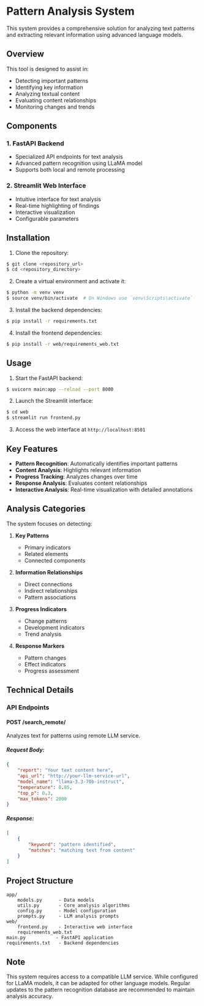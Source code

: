 # Pattern Analysis System

This system provides a comprehensive solution for analyzing text patterns and extracting relevant information using advanced language models.

## Overview

This tool is designed to assist in:
- Detecting important patterns
- Identifying key information
- Analyzing textual content
- Evaluating content relationships
- Monitoring changes and trends

## Components

### 1. FastAPI Backend
- Specialized API endpoints for text analysis
- Advanced pattern recognition using LLaMA model
- Supports both local and remote processing

### 2. Streamlit Web Interface
- Intuitive interface for text analysis
- Real-time highlighting of findings
- Interactive visualization
- Configurable parameters

## Installation

1. Clone the repository:
```bash
$ git clone <repository_url>
$ cd <repository_directory>
```

2. Create a virtual environment and activate it:
```bash
$ python -m venv venv
$ source venv/bin/activate  # On Windows use `venv\Scripts\activate`
```

3. Install the backend dependencies:
```bash
$ pip install -r requirements.txt
```

4. Install the frontend dependencies:
```bash
$ pip install -r web/requirements_web.txt
```

## Usage

1. Start the FastAPI backend:
```bash
$ uvicorn main:app --reload --port 8080
```

2. Launch the Streamlit interface:
```bash
$ cd web
$ streamlit run frontend.py
```

3. Access the web interface at `http://localhost:8501`

## Key Features

- **Pattern Recognition**: Automatically identifies important patterns
- **Content Analysis**: Highlights relevant information
- **Progress Tracking**: Analyzes changes over time
- **Response Analysis**: Evaluates content relationships
- **Interactive Analysis**: Real-time visualization with detailed annotations

## Analysis Categories

The system focuses on detecting:
1. **Key Patterns**
   - Primary indicators
   - Related elements
   - Connected components

2. **Information Relationships**
   - Direct connections
   - Indirect relationships
   - Pattern associations

3. **Progress Indicators**
   - Change patterns
   - Development indicators
   - Trend analysis

4. **Response Markers**
   - Pattern changes
   - Effect indicators
   - Progress assessment

## Technical Details

### API Endpoints

#### POST /search_remote/
Analyzes text for patterns using remote LLM service.

##### Request Body:
```json
{
    "report": "Your text content here",
    "api_url": "http://your-llm-service-url",
    "model_name": "llama-3.3-70b-instruct",
    "temperature": 0.85,
    "top_p": 0.3,
    "max_tokens": 2000
}
```

##### Response:
```json
[
    {
        "keyword": "pattern identified",
        "matches": "matching text from content"
    }
]
```

## Project Structure
```
app/
    models.py      - Data models
    utils.py       - Core analysis algorithms
    config.py      - Model configuration
    prompts.py     - LLM analysis prompts
web/
    frontend.py    - Interactive web interface
    requirements_web.txt
main.py           - FastAPI application
requirements.txt   - Backend dependencies
```

## Note
This system requires access to a compatible LLM service. While configured for LLaMA models, it can be adapted for other language models. Regular updates to the pattern recognition database are recommended to maintain analysis accuracy.
